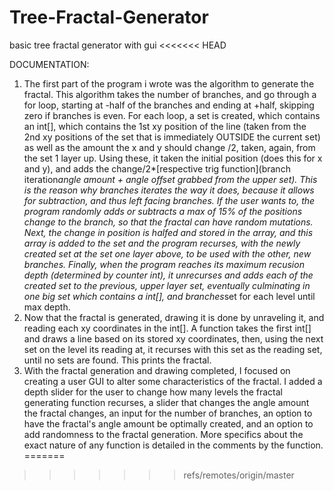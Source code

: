 Tree-Fractal-Generator
======================

basic tree fractal generator with gui
<<<<<<< HEAD

DOCUMENTATION:
1.	The first part of the program i wrote was the algorithm to generate the fractal. This algorithm takes the number of branches, and go through a for loop, starting at -half of the branches and ending at +half, skipping zero if branches is even. For each loop, a set is created, which contains an int[], which contains the 1st xy position of the line (taken from the 2nd xy positions of the set that is immediately OUTSIDE the current set) as well as the amount the x and y should change /2, taken, again, from the set 1 layer up. Using these, it taken the initial position (does this for x and y), and adds the change/2*[respective trig function](branch iteration*angle amount + angle offset grabbed from the upper set). This is the reason why branches iterates the way it does, because it allows for subtraction, and thus left facing branches. If the user wants to, the program randomly adds or subtracts a max of 15% of the positions change to the branch, so that the fractal can have random mutations. Next, the change in position is halfed and stored in the array, and this array is added to the set and the program recurses, with the newly created set at the set one layer above, to be used with the other, new branches. Finally, when the program reaches its maximum recusion depth (determined by counter int), it unrecurses and adds each of the created set to the previous, upper layer set, eventually culminating in one big set which contains a int[], and branches*set for each level until max depth.
2.	Now that the fractal is generated, drawing it is done by unraveling it, and reading each xy coordinates in the int[]. A function takes the first int[] and draws a line based on its stored xy coordinates, then, using the next set on the level its reading at, it recurses with this set as the reading set, until no sets are found. This prints the fractal.
3.	With the fractal generation and drawing completed, I focused on creating a user GUI to alter some characteristics of the fractal. I added a depth slider for the user to change how many levels the fractal generating function recurses, a slider that changes the angle amount the fractal changes, an input for the number of branches, an option to have the fractal's angle amount be optimally created, and an option to add randomness to the fractal generation. More specifics about the exact nature of any function is detailed in the comments by the function.
=======
>>>>>>> refs/remotes/origin/master
